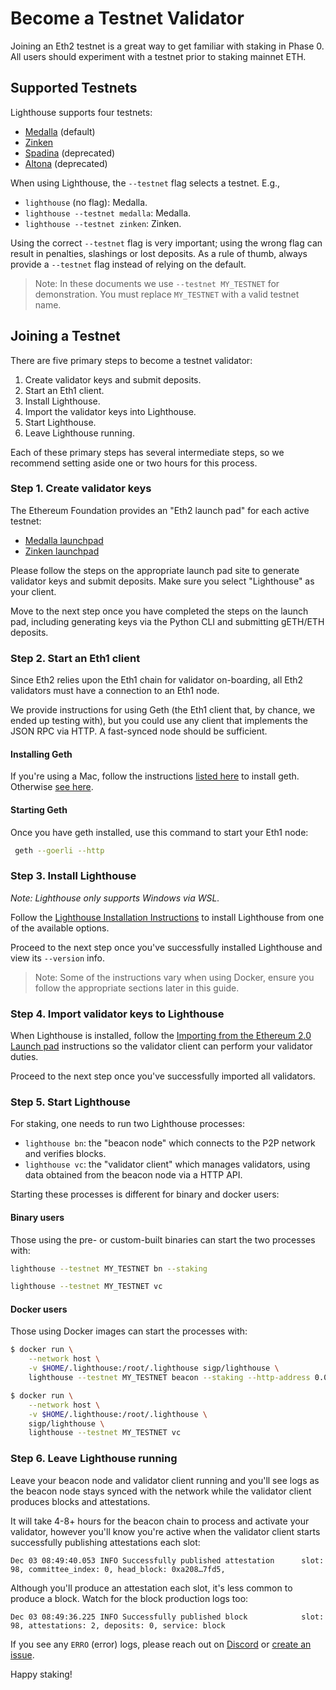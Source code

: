 # Become a Testnet Validator

Joining an Eth2 testnet is a great way to get familiar with staking in Phase 0.
All users should experiment with a testnet prior to staking mainnet ETH.

## Supported Testnets

Lighthouse supports four testnets:

- [Medalla](https://github.com/goerli/medalla/tree/master/medalla) (default)
- [Zinken](https://github.com/goerli/medalla/tree/master/zinken)
- [Spadina](https://github.com/goerli/medalla/tree/master/spadina) (deprecated)
- [Altona](https://github.com/goerli/medalla/tree/master/spadina) (deprecated)

When using Lighthouse, the `--testnet` flag selects a testnet. E.g.,

- `lighthouse` (no flag): Medalla.
- `lighthouse --testnet medalla`: Medalla.
- `lighthouse --testnet zinken`: Zinken.

Using the correct `--testnet` flag is very important; using the wrong flag can
result in penalties, slashings or lost deposits. As a rule of thumb, always
provide a `--testnet` flag instead of relying on the default.

> Note: In these documents we use `--testnet MY_TESTNET` for demonstration. You
> must replace `MY_TESTNET` with a valid testnet name.

## Joining a Testnet

There are five primary steps to become a testnet validator:

1. Create validator keys and submit deposits.
1. Start an Eth1 client.
1. Install Lighthouse.
1. Import the validator keys into Lighthouse.
1. Start Lighthouse.
1. Leave Lighthouse running.

Each of these primary steps has several intermediate steps, so we recommend
setting aside one or two hours for this process.

### Step 1. Create validator keys

The Ethereum Foundation provides an "Eth2 launch pad" for each active testnet:

- [Medalla launchpad](https://medalla.launchpad.ethereum.org/)
- [Zinken launchpad](https://zinken.launchpad.ethereum.org/)

Please follow the steps on the appropriate launch pad site to generate
validator keys and submit deposits. Make sure you select "Lighthouse" as your
client.

Move to the next step once you have completed the steps on the launch pad,
including generating keys via the Python CLI and submitting gETH/ETH deposits.

### Step 2. Start an Eth1 client

Since Eth2 relies upon the Eth1 chain for validator on-boarding, all Eth2 validators must have a connection to an Eth1 node.

We provide instructions for using Geth (the Eth1 client that, by chance, we ended up testing with), but you could use any client that implements the JSON RPC via HTTP. A fast-synced node should be sufficient.

#### Installing Geth

If you're using a Mac, follow the instructions [listed here](https://github.com/ethereum/go-ethereum/wiki/Installation-Instructions-for-Mac) to install geth. Otherwise [see here](https://github.com/ethereum/go-ethereum/wiki/Installing-Geth).

#### Starting Geth

Once you have geth installed, use this command to start your Eth1 node:

```bash
 geth --goerli --http
```

### Step 3. Install Lighthouse

*Note: Lighthouse only supports Windows via WSL.*

Follow the [Lighthouse Installation Instructions](./installation.md) to install
Lighthouse from one of the available options.

Proceed to the next step once you've successfully installed Lighthouse and view
its `--version` info.

> Note: Some of the instructions vary when using Docker, ensure you follow the
> appropriate sections later in this guide.

### Step 4. Import validator keys to Lighthouse

When Lighthouse is installed, follow the [Importing from the Ethereum 2.0 Launch
pad](./validator-import-launchpad.md) instructions so the validator client can
perform your validator duties.

Proceed to the next step once you've successfully imported all validators.

### Step 5. Start Lighthouse

For staking, one needs to run two Lighthouse processes:

- `lighthouse bn`: the "beacon node" which connects to the P2P network and
	verifies blocks.
- `lighthouse vc`: the "validator client" which manages validators, using data
	obtained from the beacon node via a HTTP API.

Starting these processes is different for binary and docker users:

#### Binary users

Those using the pre- or custom-built binaries can start the two processes with:

```bash
lighthouse --testnet MY_TESTNET bn --staking
```

```bash
lighthouse --testnet MY_TESTNET vc
```

#### Docker users

Those using Docker images can start the processes with:

```bash
$ docker run \
	--network host \
	-v $HOME/.lighthouse:/root/.lighthouse sigp/lighthouse \
	lighthouse --testnet MY_TESTNET beacon --staking --http-address 0.0.0.0
```

```bash
$ docker run \
	--network host \
	-v $HOME/.lighthouse:/root/.lighthouse \
	sigp/lighthouse \
	lighthouse --testnet MY_TESTNET vc
```

### Step 6. Leave Lighthouse running

Leave your beacon node and validator client running and you'll see logs as the
beacon node stays synced with the network while the validator client produces
blocks and attestations.

It will take 4-8+ hours for the beacon chain to process and activate your
validator, however you'll know you're active when the validator client starts
successfully publishing attestations each slot:

```
Dec 03 08:49:40.053 INFO Successfully published attestation      slot: 98, committee_index: 0, head_block: 0xa208…7fd5,
```

Although you'll produce an attestation each slot, it's less common to produce a
block. Watch for the block production logs too:

```
Dec 03 08:49:36.225 INFO Successfully published block            slot: 98, attestations: 2, deposits: 0, service: block
```

If you see any `ERRO` (error) logs, please reach out on
[Discord](https://discord.gg/cyAszAh) or [create an
issue](https://github.com/sigp/lighthouse/issues/new).

Happy staking!
